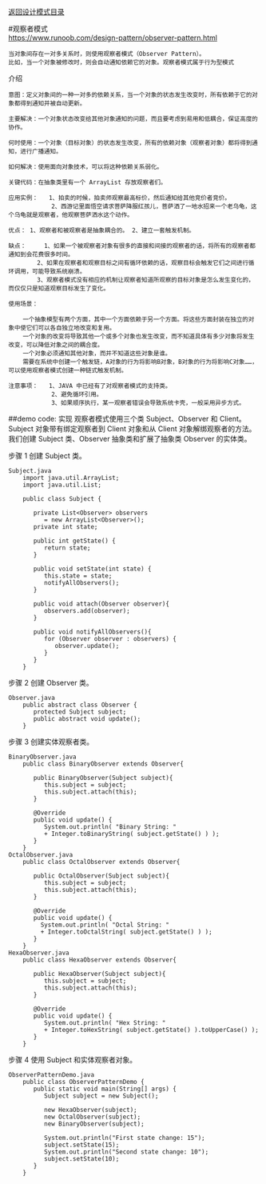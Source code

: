 <p>
    <a href="#" onclick="showITLearnPage('softdesign')">返回设计模式目录</a>
</p>

#观察者模式  	
<a href="https://www.runoob.com/design-pattern/observer-pattern.html#" target="_blank">https://www.runoob.com/design-pattern/observer-pattern.html </a>
	
	当对象间存在一对多关系时，则使用观察者模式（Observer Pattern）。
	比如，当一个对象被修改时，则会自动通知依赖它的对象。观察者模式属于行为型模式

介绍
	
	意图：定义对象间的一种一对多的依赖关系，当一个对象的状态发生改变时，所有依赖于它的对象都得到通知并被自动更新。

	主要解决：一个对象状态改变给其他对象通知的问题，而且要考虑到易用和低耦合，保证高度的协作。

	何时使用：一个对象（目标对象）的状态发生改变，所有的依赖对象（观察者对象）都将得到通知，进行广播通知。

	如何解决：使用面向对象技术，可以将这种依赖关系弱化。

	关键代码：在抽象类里有一个 ArrayList 存放观察者们。

	应用实例： 	1、拍卖的时候，拍卖师观察最高标价，然后通知给其他竞价者竞价。 
				2、西游记里面悟空请求菩萨降服红孩儿，菩萨洒了一地水招来一个老乌龟，这个乌龟就是观察者，他观察菩萨洒水这个动作。

	优点： 1、观察者和被观察者是抽象耦合的。 2、建立一套触发机制。

	缺点： 	1、如果一个被观察者对象有很多的直接和间接的观察者的话，将所有的观察者都通知到会花费很多时间。 
			2、如果在观察者和观察目标之间有循环依赖的话，观察目标会触发它们之间进行循环调用，可能导致系统崩溃。 
			3、观察者模式没有相应的机制让观察者知道所观察的目标对象是怎么发生变化的，而仅仅只是知道观察目标发生了变化。

	使用场景：

		一个抽象模型有两个方面，其中一个方面依赖于另一个方面。将这些方面封装在独立的对象中使它们可以各自独立地改变和复用。
		一个对象的改变将导致其他一个或多个对象也发生改变，而不知道具体有多少对象将发生改变，可以降低对象之间的耦合度。
		一个对象必须通知其他对象，而并不知道这些对象是谁。
		需要在系统中创建一个触发链，A对象的行为将影响B对象，B对象的行为将影响C对象……，可以使用观察者模式创建一种链式触发机制。

	注意事项： 	1、JAVA 中已经有了对观察者模式的支持类。 
				2、避免循环引用。 
				3、如果顺序执行，某一观察者错误会导致系统卡壳，一般采用异步方式。
				

##demo code:
	实现
		观察者模式使用三个类 Subject、Observer 和 Client。Subject 对象带有绑定观察者到 Client 对象和从 Client 对象解绑观察者的方法。
		我们创建 Subject 类、Observer 抽象类和扩展了抽象类 Observer 的实体类。
	
步骤 1
	创建 Subject 类。

	Subject.java
		import java.util.ArrayList;
		import java.util.List;
		 
		public class Subject {
		   
		   private List<Observer> observers 
			  = new ArrayList<Observer>();
		   private int state;
		 
		   public int getState() {
			  return state;
		   }
		 
		   public void setState(int state) {
			  this.state = state;
			  notifyAllObservers();
		   }
		 
		   public void attach(Observer observer){
			  observers.add(observer);      
		   }
		 
		   public void notifyAllObservers(){
			  for (Observer observer : observers) {
				 observer.update();
			  }
		   }  
		}
步骤 2
	创建 Observer 类。

	Observer.java
		public abstract class Observer {
		   protected Subject subject;
		   public abstract void update();
		}
步骤 3
	创建实体观察者类。

	BinaryObserver.java
		public class BinaryObserver extends Observer{
		 
		   public BinaryObserver(Subject subject){
			  this.subject = subject;
			  this.subject.attach(this);
		   }
		 
		   @Override
		   public void update() {
			  System.out.println( "Binary String: " 
			  + Integer.toBinaryString( subject.getState() ) ); 
		   }
		}
	OctalObserver.java
		public class OctalObserver extends Observer{
		 
		   public OctalObserver(Subject subject){
			  this.subject = subject;
			  this.subject.attach(this);
		   }
		 
		   @Override
		   public void update() {
			 System.out.println( "Octal String: " 
			 + Integer.toOctalString( subject.getState() ) ); 
		   }
		}
	HexaObserver.java
		public class HexaObserver extends Observer{
		 
		   public HexaObserver(Subject subject){
			  this.subject = subject;
			  this.subject.attach(this);
		   }
		 
		   @Override
		   public void update() {
			  System.out.println( "Hex String: " 
			  + Integer.toHexString( subject.getState() ).toUpperCase() ); 
		   }
		}
步骤 4
	使用 Subject 和实体观察者对象。

	ObserverPatternDemo.java
		public class ObserverPatternDemo {
		   public static void main(String[] args) {
			  Subject subject = new Subject();
		 
			  new HexaObserver(subject);
			  new OctalObserver(subject);
			  new BinaryObserver(subject);
		 
			  System.out.println("First state change: 15");   
			  subject.setState(15);
			  System.out.println("Second state change: 10");  
			  subject.setState(10);
		   }
		}